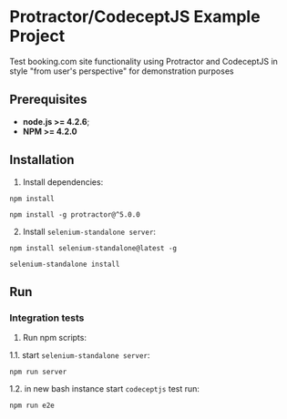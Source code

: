 # Protractor/CodeceptJS Example Project
Test booking.com site functionality using Protractor and CodeceptJS in style "from user's perspective" for demonstration purposes 

## Prerequisites
* **node.js >= 4.2.6**;
* **NPM >= 4.2.0**

## Installation
1. Install dependencies: 
```
npm install
```

```
npm install -g protractor@^5.0.0
```
2. Install `selenium-standalone server`:
```
npm install selenium-standalone@latest -g 
```
```
selenium-standalone install
```

## Run 

### Integration tests
1. Run npm scripts:

1.1. start `selenium-standalone server`:
```
npm run server
```
1.2. in new bash instance start `codeceptjs` test run:
```
npm run e2e
```
